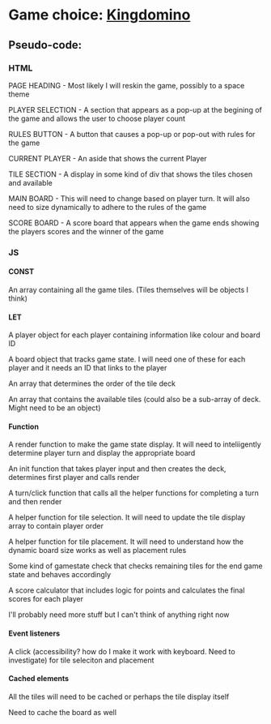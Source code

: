 # Game choice: [Kingdomino](https://boardgamegeek.com/boardgame/204583/kingdomino)

## Pseudo-code:
### HTML
PAGE HEADING - Most likely I will reskin the game, possibly to a space theme

PLAYER SELECTION - A section that appears as a pop-up at the begining of the game and allows the user to choose player count

RULES BUTTON - A button that causes a pop-up or pop-out with rules for the game

CURRENT PLAYER - An aside that shows the current Player

TILE SECTION - A display in some kind of div that shows the tiles chosen and available

MAIN BOARD - This will need to change based on player turn. 
It will also need to size dynamically to adhere to the rules of the game

SCORE BOARD - A score board that appears when the game ends showing the players scores and the winner of the game
### JS
#### CONST
An array containing all the game tiles. (Tiles themselves will be objects I think)

#### LET
A player object for each player containing information like colour and board ID

A board object that tracks game state. I will need one of these for each player and it needs an ID that links to the player

An array that determines the order of the tile deck

An array that contains the available tiles (could also be a sub-array of deck. Might need to be an object)

#### Function
A render function to make the game state display. It will need to inteliigently determine player turn and display the appropriate board

An init function that takes player input and then creates the deck, determines first player and calls render

A turn/click function that calls all the helper functions for completing a turn and then render

A helper function for tile selection. It will need to update the tile display array to contain player order

A helper function for tile placement. It will need to understand how the dynamic board size works as well as placement rules

Some kind of gamestate check that checks remaining tiles for the end game state and behaves accordingly

A score calculator that includes logic for points and calculates the final scores for each player

I'll probably need more stuff but I can't think of anything right now

#### Event listeners
A click (accessibility? how do I make it work with keyboard. Need to investigate) for tile seleciton and placement

#### Cached elements
All the tiles will need to be cached or perhaps the tile display itself

Need to cache the board as well